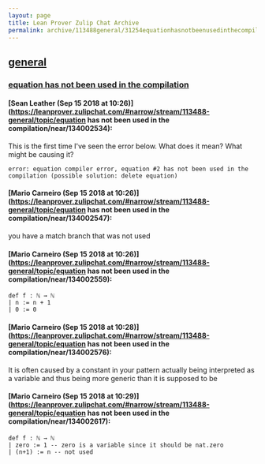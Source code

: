 ```yaml
---
layout: page
title: Lean Prover Zulip Chat Archive 
permalink: archive/113488general/31254equationhasnotbeenusedinthecompilation.html
---
```


## [general](index.html)
### [equation has not been used in the compilation](31254equationhasnotbeenusedinthecompilation.html)

#### [Sean Leather (Sep 15 2018 at 10:26)](https://leanprover.zulipchat.com/#narrow/stream/113488-general/topic/equation has not been used in the compilation/near/134002534):
This is the first time I've seen the error below. What does it mean? What might be causing it?

```lean
error: equation compiler error, equation #2 has not been used in the compilation (possible solution: delete equation)
```

#### [Mario Carneiro (Sep 15 2018 at 10:26)](https://leanprover.zulipchat.com/#narrow/stream/113488-general/topic/equation has not been used in the compilation/near/134002547):
you have a match branch that was not used

#### [Mario Carneiro (Sep 15 2018 at 10:26)](https://leanprover.zulipchat.com/#narrow/stream/113488-general/topic/equation has not been used in the compilation/near/134002559):
```
def f : ℕ → ℕ
| n := n + 1
| 0 := 0
```

#### [Mario Carneiro (Sep 15 2018 at 10:28)](https://leanprover.zulipchat.com/#narrow/stream/113488-general/topic/equation has not been used in the compilation/near/134002576):
It is often caused by a constant in your pattern actually being interpreted as a variable and thus being more generic than it is supposed to be

#### [Mario Carneiro (Sep 15 2018 at 10:29)](https://leanprover.zulipchat.com/#narrow/stream/113488-general/topic/equation has not been used in the compilation/near/134002617):
```
def f : ℕ → ℕ
| zero := 1 -- zero is a variable since it should be nat.zero
| (n+1) := n -- not used
```

